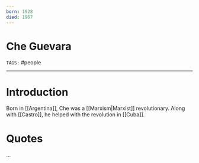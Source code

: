 ```yaml
---
born: 1928
died: 1967
---
```

# Che Guevara
`TAGS:` #people 

---
# Introduction
Born in [[Argentina]], Che was a [[Marxism|Marxist]] revolutionary. Along with [[Castro]], he helped with the revolution in [[Cuba]]. 

# Quotes
...
